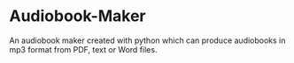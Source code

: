 # Audiobook-Maker
An audiobook maker created with python which can produce audiobooks in mp3 format from PDF, text or Word files.

